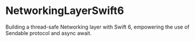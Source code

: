 # NetworkingLayerSwift6
Building a thread-safe Networking layer with Swift 6, empowering the use of Sendable protocol and async await.
